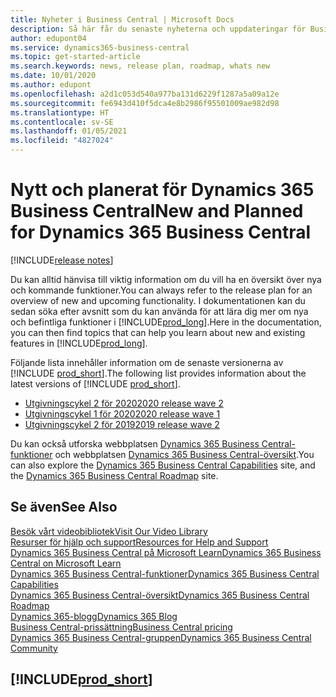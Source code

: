 ```yaml
---
title: Nyheter i Business Central | Microsoft Docs
description: Så här får du senaste nyheterna och uppdateringar för Business Central.
author: edupont04
ms.service: dynamics365-business-central
ms.topic: get-started-article
ms.search.keywords: news, release plan, roadmap, whats new
ms.date: 10/01/2020
ms.author: edupont
ms.openlocfilehash: a2d1c053d540a977ba131d6229f1287a5a09a12e
ms.sourcegitcommit: fe6943d410f5dca4e8b2986f95501009ae982d98
ms.translationtype: HT
ms.contentlocale: sv-SE
ms.lasthandoff: 01/05/2021
ms.locfileid: "4827024"
---
```

# <a name="new-and-planned-for-dynamics-365-business-central"></a><span data-ttu-id="b3aee-103">Nytt och planerat för Dynamics 365 Business Central</span><span class="sxs-lookup"><span data-stu-id="b3aee-103">New and Planned for Dynamics 365 Business Central</span></span>

[!INCLUDE[release notes](includes/release-notes.md)]

<span data-ttu-id="b3aee-104">Du kan alltid hänvisa till viktig information om du vill ha en översikt över nya och kommande funktioner.</span><span class="sxs-lookup"><span data-stu-id="b3aee-104">You can always refer to the release plan for an overview of new and upcoming functionality.</span></span> <span data-ttu-id="b3aee-105">I dokumentationen kan du sedan söka efter avsnitt som du kan använda för att lära dig mer om nya och befintliga funktioner i [!INCLUDE[prod_long](includes/prod_long.md)].</span><span class="sxs-lookup"><span data-stu-id="b3aee-105">Here in the documentation, you can then find topics that can help you learn about new and existing features in [!INCLUDE[prod_long](includes/prod_long.md)].</span></span> 

<span data-ttu-id="b3aee-106">Följande lista innehåller information om de senaste versionerna av [!INCLUDE [prod_short](includes/prod_short.md)].</span><span class="sxs-lookup"><span data-stu-id="b3aee-106">The following list provides information about the latest versions of [!INCLUDE [prod_short](includes/prod_short.md)].</span></span>  

* [<span data-ttu-id="b3aee-107">Utgivningscykel 2 för 2020</span><span class="sxs-lookup"><span data-stu-id="b3aee-107">2020 release wave 2</span></span>](/dynamics365-release-plan/2020wave2/smb/dynamics365-business-central/planned-features)  
* [<span data-ttu-id="b3aee-108">Utgivningscykel 1 för 2020</span><span class="sxs-lookup"><span data-stu-id="b3aee-108">2020 release wave 1</span></span>](/dynamics365-release-plan/2020wave1/dynamics365-business-central/planned-features)  
* [<span data-ttu-id="b3aee-109">Utgivningscykel 2 för 2019</span><span class="sxs-lookup"><span data-stu-id="b3aee-109">2019 release wave 2</span></span>](/dynamics365-release-plan/2019wave2/dynamics365-business-central/planned-features)  

<span data-ttu-id="b3aee-110">Du kan också utforska webbplatsen [Dynamics 365 Business Central-funktioner](https://dynamics.microsoft.com/business-central/capabilities/) och webbplatsen [Dynamics 365 Business Central-översikt](https://dynamics.microsoft.com/roadmap/business-central/).</span><span class="sxs-lookup"><span data-stu-id="b3aee-110">You can also explore the [Dynamics 365 Business Central Capabilities](https://dynamics.microsoft.com/business-central/capabilities/) site, and the [Dynamics 365 Business Central Roadmap](https://dynamics.microsoft.com/roadmap/business-central/) site.</span></span>  

## <a name="see-also"></a><span data-ttu-id="b3aee-111">Se även</span><span class="sxs-lookup"><span data-stu-id="b3aee-111">See Also</span></span>

[<span data-ttu-id="b3aee-112">Besök vårt videobibliotek</span><span class="sxs-lookup"><span data-stu-id="b3aee-112">Visit Our Video Library</span></span>](across-videos.md)  
[<span data-ttu-id="b3aee-113">Resurser för hjälp och support</span><span class="sxs-lookup"><span data-stu-id="b3aee-113">Resources for Help and Support</span></span>](product-help-and-support.md)  
[<span data-ttu-id="b3aee-114">Dynamics 365 Business Central på Microsoft Learn</span><span class="sxs-lookup"><span data-stu-id="b3aee-114">Dynamics 365 Business Central on Microsoft Learn</span></span>](/learn/dynamics365/business-central?WT.mc_id=dyn365bc_landingpage-docs)  
[<span data-ttu-id="b3aee-115">Dynamics 365 Business Central-funktioner</span><span class="sxs-lookup"><span data-stu-id="b3aee-115">Dynamics 365 Business Central Capabilities</span></span>](https://dynamics.microsoft.com/business-central/capabilities/)  
[<span data-ttu-id="b3aee-116">Dynamics 365 Business Central-översikt</span><span class="sxs-lookup"><span data-stu-id="b3aee-116">Dynamics 365 Business Central Roadmap</span></span>](https://dynamics.microsoft.com/roadmap/business-central/)  
[<span data-ttu-id="b3aee-117">Dynamics 365-blogg</span><span class="sxs-lookup"><span data-stu-id="b3aee-117">Dynamics 365 Blog</span></span>](https://cloudblogs.microsoft.com/dynamics365/it/product/business-central/)  
[<span data-ttu-id="b3aee-118">Business Central-prissättning</span><span class="sxs-lookup"><span data-stu-id="b3aee-118">Business Central pricing</span></span>](https://dynamics.microsoft.com/business-central/overview/#pricing)  
[<span data-ttu-id="b3aee-119">Dynamics 365 Business Central-gruppen</span><span class="sxs-lookup"><span data-stu-id="b3aee-119">Dynamics 365 Business Central Community</span></span>](https://community.dynamics.com/business/)

## [!INCLUDE[prod_short](includes/free_trial_md.md)]
